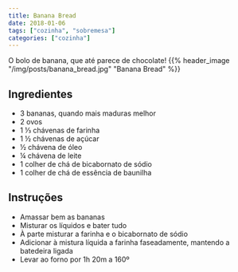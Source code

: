 ```yaml
---
title: Banana Bread
date: 2018-01-06
tags: ["cozinha", "sobremesa"]
categories: ["cozinha"]
---
```


O bolo de banana, que até parece de chocolate!
{{% header_image "/img/posts/banana_bread.jpg" "Banana Bread" %}}

<!--more-->

## Ingredientes
* 3 bananas, quando mais maduras melhor
* 2 ovos
* 1 ⅓ chávenas de farinha
* 1 ½ chávenas de açúcar
* ½ chávena de óleo
* ¼ chávena de leite
* 1 colher de chá de bicabornato de sódio
* 1 colher de chá de essência de baunilha

## Instruções
* Amassar bem as bananas
* Misturar os líquidos e bater tudo
* À parte misturar a farinha e o bicabornato de sódio
* Adicionar à mistura líquida a farinha  faseadamente, mantendo a batedeira ligada
* Levar ao forno por 1h 20m a 160º


